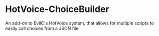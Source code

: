 # HotVoice-ChoiceBuilder
An add-on to EvilC's HotVoice system, that allows for multiple scripts to easily call choices from a JSON file.
